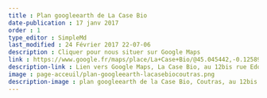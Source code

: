```yaml
---
title : Plan googleearth de La Case Bio
date-publication : 17 janv 2017
order : 1
type_editor : SimpleMd
last_modified : 24 Février 2017 22-07-06
description : Cliquer pour nous situer sur Google Maps
link : https://www.google.fr/maps/place/La+Case+Bio/@45.045442,-0.1258987,17z/data=!3m1!4b1!4m5!3m4!1s0x4800031f7a718e63:0x28fd6fd302729fd2!8m2!3d45.045442!4d-0.12371
description-link : Lien vers Google Maps, La Case Bio, au 12bis rue Edouard Vaillant, 33230 Coutras
image : page-acceuil/plan-googleearth-lacasebiocoutras.png
description-image : plan googleearth de la Case Bio, Coutras, au 12bis rue Edouard Vaillant, 33230 Coutras
---
```


